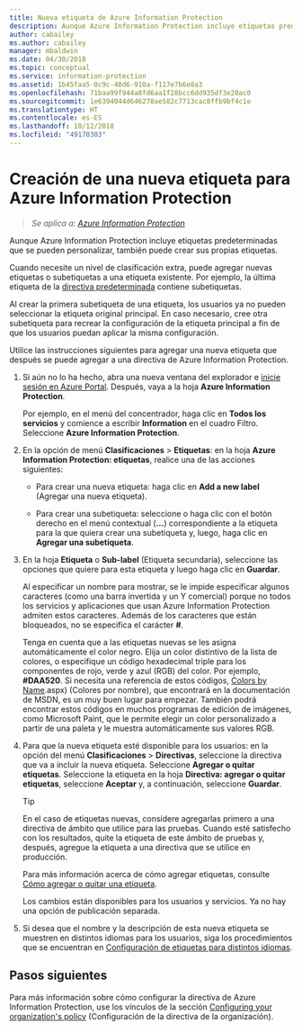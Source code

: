 ```yaml
---
title: Nueva etiqueta de Azure Information Protection
description: Aunque Azure Information Protection incluye etiquetas predeterminadas que se pueden personalizar, también puede crear sus propias etiquetas que los usuarios verán en la barra de Information Protection.
author: cabailey
ms.author: cabailey
manager: mbaldwin
ms.date: 04/30/2018
ms.topic: conceptual
ms.service: information-protection
ms.assetid: 1b45faa5-0c9c-40d6-910a-f117e7b6e8a3
ms.openlocfilehash: 71baa99f944a8fd6aa1f28bcc6dd935df3e20ac0
ms.sourcegitcommit: 1e6394044d646278ae582c7713cac8ffb9bf4c1e
ms.translationtype: HT
ms.contentlocale: es-ES
ms.lasthandoff: 10/12/2018
ms.locfileid: "49170303"
---
```

# <a name="how-to-create-a-new-label-for-azure-information-protection"></a>Creación de una nueva etiqueta para Azure Information Protection

>*Se aplica a: [Azure Information Protection](https://azure.microsoft.com/pricing/details/information-protection)*

Aunque Azure Information Protection incluye etiquetas predeterminadas que se pueden personalizar, también puede crear sus propias etiquetas.

Cuando necesite un nivel de clasificación extra, puede agregar nuevas etiquetas o subetiquetas a una etiqueta existente. Por ejemplo, la última etiqueta de la [directiva predeterminada](configure-policy-default.md) contiene subetiquetas.

Al crear la primera subetiqueta de una etiqueta, los usuarios ya no pueden seleccionar la etiqueta original principal. En caso necesario, cree otra subetiqueta para recrear la configuración de la etiqueta principal a fin de que los usuarios puedan aplicar la misma configuración.

Utilice las instrucciones siguientes para agregar una nueva etiqueta que después se puede agregar a una directiva de Azure Information Protection.

1. Si aún no lo ha hecho, abra una nueva ventana del explorador e [inicie sesión en Azure Portal](configure-policy.md#signing-in-to-the-azure-portal). Después, vaya a la hoja **Azure Information Protection**.
    
    Por ejemplo, en el menú del concentrador, haga clic en **Todos los servicios** y comience a escribir **Information** en el cuadro Filtro. Seleccione **Azure Information Protection**.

2. En la opción de menú **Clasificaciones** > **Etiquetas**: en la hoja **Azure Information Protection: etiquetas**, realice una de las acciones siguientes:
    
    - Para crear una nueva etiqueta: haga clic en **Add a new label** (Agregar una nueva etiqueta).
    
    - Para crear una subetiqueta: seleccione o haga clic con el botón derecho en el menú contextual (**...**) correspondiente a la etiqueta para la que quiera crear una subetiqueta y, luego, haga clic en **Agregar una subetiqueta**.

4. En la hoja **Etiqueta** o **Sub-label** (Etiqueta secundaria), seleccione las opciones que quiere para esta etiqueta y luego haga clic en **Guardar**.
    
    Al especificar un nombre para mostrar, se le impide especificar algunos caracteres (como una barra invertida y un Y comercial) porque no todos los servicios y aplicaciones que usan Azure Information Protection admiten estos caracteres. Además de los caracteres que están bloqueados, no se especifica el carácter **#**.    
    
    Tenga en cuenta que a las etiquetas nuevas se les asigna automáticamente el color negro. Elija un color distintivo de la lista de colores, o especifique un código hexadecimal triple para los componentes de rojo, verde y azul (RGB) del color. Por ejemplo, **#DAA520**. Si necesita una referencia de estos códigos, [Colors by Name](https://msdn.microsoft.com/library/aa358802\(v=vs.85).aspx) (Colores por nombre), que encontrará en la documentación de MSDN, es un muy buen lugar para empezar. También podrá encontrar estos códigos en muchos programas de edición de imágenes, como Microsoft Paint, que le permite elegir un color personalizado a partir de una paleta y le muestra automáticamente sus valores RGB.

5. Para que la nueva etiqueta esté disponible para los usuarios: en la opción del menú **Clasificaciones** > **Directivas**, seleccione la directiva que va a incluir la nueva etiqueta. Seleccione **Agregar o quitar etiquetas**. Seleccione la etiqueta en la hoja **Directiva: agregar o quitar etiquetas**, seleccione **Aceptar** y, a continuación, seleccione **Guardar**.
    
    >[!TIP]
    >En el caso de etiquetas nuevas, considere agregarlas primero a una directiva de ámbito que utilice para las pruebas. Cuando esté satisfecho con los resultados, quite la etiqueta de este ámbito de pruebas y, después, agregue la etiqueta a una directiva que se utilice en producción.     
    
    Para más información acerca de cómo agregar etiquetas, consulte [Cómo agregar o quitar una etiqueta](configure-policy-add-remove-label.md).
    
    Los cambios están disponibles para los usuarios y servicios. Ya no hay una opción de publicación separada.

6. Si desea que el nombre y la descripción de esta nueva etiqueta se muestren en distintos idiomas para los usuarios, siga los procedimientos que se encuentran en [Configuración de etiquetas para distintos idiomas](configure-policy-languages.md). 

## <a name="next-steps"></a>Pasos siguientes

Para más información sobre cómo configurar la directiva de Azure Information Protection, use los vínculos de la sección [Configuring your organization's policy](configure-policy.md#configuring-your-organizations-policy) (Configuración de la directiva de la organización).  


